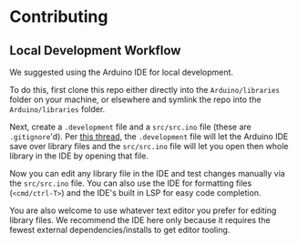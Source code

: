 <!--
SPDX-FileCopyrightText: 2025 KOINSLOT, Inc.

SPDX-License-Identifier: GPL-3.0-or-later
-->

# Contributing

## Local Development Workflow

We suggested using the Arduino IDE for local development.

To do this, first clone this repo either directly into the `Arduino/libraries` folder on your machine, or elsewhere and
symlink the repo into the `Arduino/libraries` folder.

Next, create a `.development` file and a `src/src.ino` file (these are `.gitignore`'d). Per [this
thread](https://arduino.stackexchange.com/a/43314), the `.development` file will let the Arduino IDE save over library
files and the `src/src.ino` file will let you open then whole library in the IDE by opening that file.

Now you can edit any library file in the IDE and test changes manually via the `src/src.ino` file. You can also use the
IDE for formatting files (`<cmd/ctrl-T>`) and the IDE's built in LSP for easy code completion.

You are also welcome to use whatever text editor you prefer for editing library files. We recommend the IDE here only
because it requires the fewest external dependencies/installs to get editor tooling.

